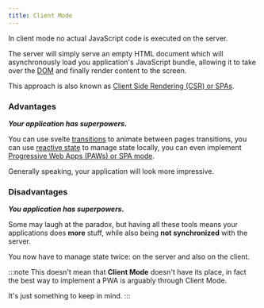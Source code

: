 ```yaml
---
title: Client Mode
---
```


In client mode no actual JavaScript code is executed on the server.

The server will simply serve an empty HTML document which will 
asynchronously load you application's JavaScript bundle, allowing it 
to take over the [DOM](https://en.wikipedia.org/wiki/Document_Object_Model) and finally render content to the screen.


This approach is also known as [Client Side Rendering (CSR) or SPAs](https://en.wikipedia.org/wiki/Single-page_application).


### Advantages

***Your application has superpowers.***

You can use svelte [transitions](https://svelte.dev/docs/svelte/svelte-transition) to animate between pages transitions,
you can use [reactive state](https://svelte.dev/docs/svelte/$state) to manage state locally,
you can even implement [Progressive Web Apps (PAWs) or SPA mode](https://en.wikipedia.org/wiki/Single-page_application).

Generally speaking, your application will look more impressive.

### Disadvantages

***You application has superpowers.***

Some may laugh at the paradox, but having all these tools means your applications does **more** stuff,
while also being **not synchronized** with the server.

You now have to manage state twice: on the server and also on the client.

:::note
This doesn't mean that **Client Mode** doesn't have its place, 
in fact the best way to implement a PWA is arguably through Client Mode.

It's just something to keep in mind.
:::